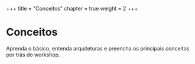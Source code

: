 +++
title = "Conceitos"
chapter = true
weight = 2
+++

# Conceitos

Aprenda o básico, entenda arquiteturas e preencha os principais conceitos por trás do workshop.